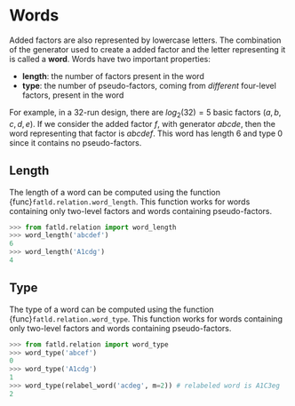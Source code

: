 # Words

Added factors are also represented by lowercase letters.
The combination of the generator used to create a added factor and the letter representing it is called a **word**.
Words have two important properties:

- **length**: the number of factors present in the word
- **type**: the number of pseudo-factors, coming from *different* four-level factors, present in the word

For example, in a 32-run design, there are $log_2(32)=5$ basic factors $(a,b,c,d,e)$.
If we consider the added factor $f$, with generator $abcde$, then the word representing that factor is $abcdef$.
This word has length 6 and type 0 since it contains no pseudo-factors.

## Length

The length of a word can be computed using the function {func}`fatld.relation.word_length`.
This function works for words containing only two-level factors and words containing pseudo-factors.

```python
>>> from fatld.relation import word_length
>>> word_length('abcdef')
6
>>> word_length('A1cdg')
4
```

## Type

The type of a word can be computed using the function {func}`fatld.relation.word_type`.
This function works for words containing only two-level factors and words containing pseudo-factors.

```python
>>> from fatld.relation import word_type
>>> word_type('abcef')
0
>>> word_type('A1cdg')
1
>>> word_type(relabel_word('acdeg', m=2)) # relabeled word is A1C3eg
2
```
